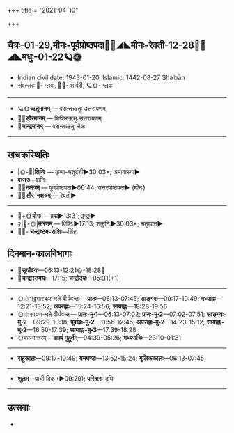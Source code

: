 +++
title = "2021-04-10"

+++
## चैत्रः-01-29,मीनः-पूर्वप्रोष्ठपदा🌛🌌◢◣मीनः-रेवती-12-28🌌🌞◢◣मधुः-01-22🪐🌞
- Indian civil date: 1943-01-20, Islamic: 1442-08-27 Shaʿbān
- संवत्सरः 🌛- प्लवः, 🌌🌞- शार्वरी, 🪐🌞- प्लवः
___________________
- 🪐🌞**ऋतुमानम्** — वसन्तऋतुः उत्तरायणम्
- 🌌🌞**सौरमानम्** — शिशिरऋतुः उत्तरायणम्
- 🌛**चान्द्रमानम्** — वसन्तऋतुः चैत्रः
___________________


## खचक्रस्थितिः
- |🌞-🌛|**तिथिः** — कृष्ण-चतुर्दशी►30:03*; अमावास्या►  
- **वासरः**—शनिः  
- 🌌🌛**नक्षत्रम्** — पूर्वप्रोष्ठपदा►06:44; उत्तरप्रोष्ठपदा► (मीनः)  
- 🌌🌞**सौर-नक्षत्रम्** — रेवती►  
___________________
- 🌛+🌞**योगः** — ब्रह्म►13:31; इन्द्रः►  
- २|🌛-🌞|**करणम्** — विष्टिः►17:13; शकुनिः►30:03*; चतुष्पात्►  
- 🌌🌛- **चन्द्राष्टम-राशिः**—सिंहः  


## दिनमान-कालविभागाः
- 🌅**सूर्योदयः**—06:13-12:21🌞️-18:28🌇  
- 🌛**चन्द्रास्तमयः**—17:15; **चन्द्रोदयः**—05:31(+1)  
___________________
- 🌞⚝भट्टभास्कर-मते वीर्यवन्तः— **प्रातः**—06:13-07:45; **साङ्गवः**—09:17-10:49; **मध्याह्नः**—12:21-13:52; **अपराह्णः**—15:24-16:56; **सायाह्नः**—18:28-19:56  
- 🌞⚝सायण-मते वीर्यवन्तः— **प्रातः-मु॰1**—06:13-07:02; **प्रातः-मु॰2**—07:02-07:51; **साङ्गवः-मु॰2**—09:29-10:18; **पूर्वाह्णः-मु॰2**—11:56-12:45; **अपराह्णः-मु॰2**—14:23-15:12; **सायाह्णः-मु॰2**—16:50-17:39; **सायाह्णः-मु॰3**—17:39-18:28  
- 🌞कालान्तरम्— **ब्राह्मं मुहूर्तम्**—04:39-05:26; **मध्यरात्रिः**—23:10-01:31  
___________________
- **राहुकालः**—09:17-10:49; **यमघण्टः**—13:52-15:24; **गुलिककालः**—06:13-07:45  
___________________
- **शूलम्**—प्राची दिक् (►09:29); **परिहारः**–दधि  
___________________

## उत्सवाः
- 
